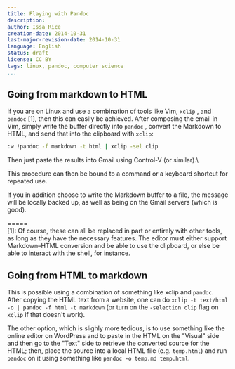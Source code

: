 ```yaml
---
title: Playing with Pandoc
description: 
author: Issa Rice
creation-date: 2014-10-31
last-major-revision-date: 2014-10-31
language: English
status: draft
license: CC BY
tags: linux, pandoc, computer science
...
```


## Going from markdown to HTML

If you are on Linux and use a combination of tools like Vim, `xclip` , and `pandoc` [1], then this can easily be achieved. After composing the email in Vim, simply write the buffer directly into `pandoc` , convert the Markdown to HTML, and send that into the clipboard with `xclip`:

```bash
:w !pandoc -f markdown -t html | xclip -sel clip
```

Then just paste the results into Gmail using Control-V (or similar).\

This procedure can then be bound to a command or a keyboard shortcut for
repeated use.

If you in addition choose to write the Markdown buffer to a file, the
message will be locally backed up, as well as being on the Gmail servers
(which is good).

=\=\=\=\=\
[1]\: Of course, these can all be replaced in part or entirely with other
tools, as long as they have the necessary features. The editor must
either support Markdown–HTML conversion and be able to use the
clipboard, or else be able to interact with the shell, for instance.

## Going from HTML to markdown

This is possible using a combination of something like xclip and `pandoc`.
After copying the HTML text from a website, one can do `xclip -t text/html -o | pandoc -f html -t markdown` (or turn on the `-selection clip` flag on `xclip` if that doesn't work).

The other option, which is slighly more tedious, is to use something
like the online editor on WordPress and to paste in the HTML on the
"Visual" side and then go to the "Text" side to retrieve the converted
source for the HTML; then, place the source into a local HTML file (e.g.  `temp.html`) and run `pandoc` on it using something like `pandoc -o temp.md temp.html`.
